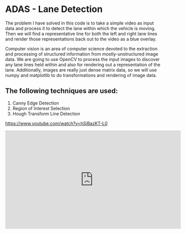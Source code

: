 # ADAS - Lane Detection
The problem I have solved in this code is to take a simple video as input data and process it to detect the lane within which the vehicle is moving. Then we will find a representative line for both the left and right lane lines and render those representations back out to the video as a blue overlay.

Computer vision is an area of computer science devoted to the extraction and processing of structured information from mostly-unstructured image data. We are going to use OpenCV to process the input images to discover any lane lines held within and also for rendering out a representation of the lane. Additionally, images are really just dense matrix data, so we will use numpy and matplotlib to do transformations and rendering of image data. 

## The following techniques are used:
1. Canny Edge Detection
2. Region of Interest Selection
3. Hough Transform Line Detection

https://www.youtube.com/watch?v=hSjBazKT-L0

<iframe width="560" height="315" src="https://www.youtube.com/embed/hSjBazKT-L0" frameborder="0" allow="accelerometer; autoplay; encrypted-media; gyroscope; picture-in-picture" allowfullscreen></iframe>


